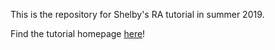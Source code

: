 This is the repository for Shelby's RA tutorial in summer 2019.

Find the tutorial homepage [here](https://shelbybachman.github.io/RA-tutorial-2019/)!
